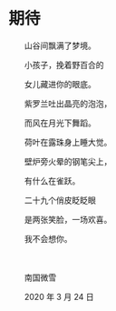 # 期待

　　山谷间飘满了梦境。

　　小孩子，挽着野百合的

　　女儿藏进你的眼底。

　　紫罗兰吐出晶亮的泡泡，

　　而风在月光下舞蹈。

　　荷叶在露珠身上睡大觉。

　　壁炉旁火晕的钢笔尖上，

　　有什么在雀跃。

　　二十九个俏皮眨眨眼

　　是两张笑脸，一场欢喜。

　　我不会想你。

<br>

<br>
　　南国微雪

　　2020 年 3 月 24 日

